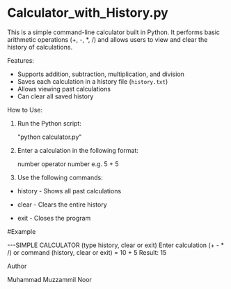 # Calculator_with_History.py

This is a simple command-line calculator built in Python. It performs basic arithmetic operations (+, -, *, /) and allows users to view and clear the history of calculations.

Features:

- Supports addition, subtraction, multiplication, and division
- Saves each calculation in a history file (`history.txt`)
- Allows viewing past calculations
- Can clear all saved history
  

How to Use:

1. Run the Python script:
   
   "python calculator.py"
   
2. Enter a calculation in the following format:
   
   number operator number
   e.g. 5 + 5

3. Use the following commands:
-  history - Shows all past calculations

-  clear - Clears the entire history
   
-  exit - Closes the program


#Example

---SIMPLE CALCULATOR (type history, clear or exit)
Enter calculation (+ - * /) or command (history, clear or exit) = 10 + 5
Result: 15


Author

Muhammad Muzzammil Noor
